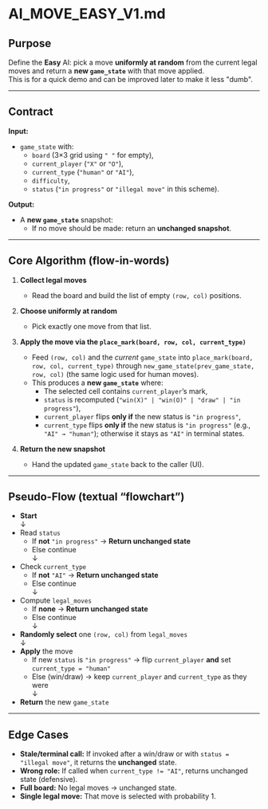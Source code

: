 # AI_MOVE_EASY_V1.md

## Purpose
Define the **Easy** AI: pick a move **uniformly at random** from the current legal moves and return a **new `game_state`** with that move applied.  
This is for a quick demo and can be improved later to make it less "dumb".

---

## Contract

**Input:**  
- `game_state` with:
  - `board` (3×3 grid using `" "` for empty),
  - `current_player` (`"X"` or `"O"`),
  - `current_type` (`"human"` or `"AI"`),
  - `difficulty`,
  - `status` (`"in progress"` or `"illegal move"` in this scheme).

**Output:**  
- A **new `game_state`** snapshot:
  - If no move should be made: return an **unchanged snapshot**.

---

## Core Algorithm (flow-in-words)

1. **Collect legal moves**  
   - Read the board and build the list of empty `(row, col)` positions.

2. **Choose uniformly at random**  
   - Pick exactly one move from that list.

3. **Apply the move via the `place_mark(board, row, col, current_type)`**  
   - Feed `(row, col)` and the *current* `game_state` into `place_mark(board, row, col, current_type)` through `new_game_state(prev_game_state, row, col)` (the same logic used for human moves).  
   - This produces a **new `game_state`** where:
     - The selected cell contains `current_player`’s mark,
     - `status` is recomputed (`"win(X)" | "win(O)" | "draw" | "in progress"`),
     - `current_player` flips **only if** the new status is `"in progress"`,
     - `current_type` flips **only if** the new status is `"in progress"` (e.g., `"AI" → "human"`); otherwise it stays as `"AI"` in terminal states.

4. **Return the new snapshot**  
   - Hand the updated `game_state` back to the caller (UI).

---

## Pseudo-Flow (textual “flowchart”)

- **Start**  
  ↓  
- Read `status`  
  - If **not** `"in progress"` → **Return unchanged state**  
  - Else continue  
  ↓  
- Check `current_type`  
  - If **not** `"AI"` → **Return unchanged state**  
  - Else continue  
  ↓  
- Compute `legal_moves`  
  - If **none** → **Return unchanged state**  
  - Else continue  
  ↓  
- **Randomly select** one `(row, col)` from `legal_moves`  
  ↓  
- **Apply** the move 
  - If new `status` is `"in progress"` → flip `current_player` **and** set `current_type = "human"`  
  - Else (win/draw) → keep `current_player` and `current_type` as they were  
  ↓  
- **Return** the new `game_state`

---

## Edge Cases

- **Stale/terminal call:** If invoked after a win/draw or with `status = "illegal move"`, it returns the **unchanged** state.  
- **Wrong role:** If called when `current_type != "AI"`, returns unchanged state (defensive).  
- **Full board:** No legal moves → unchanged state.  
- **Single legal move:** That move is selected with probability 1.
